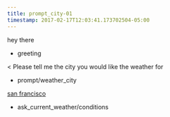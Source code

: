 ```yaml
---
title: prompt_city-01
timestamp: 2017-02-17T12:03:41.173702504-05:00
---
```


hey there
* greeting

< Please tell me the city you would like the weather for
* prompt/weather_city

[san francisco](city)
* ask_current_weather/conditions
